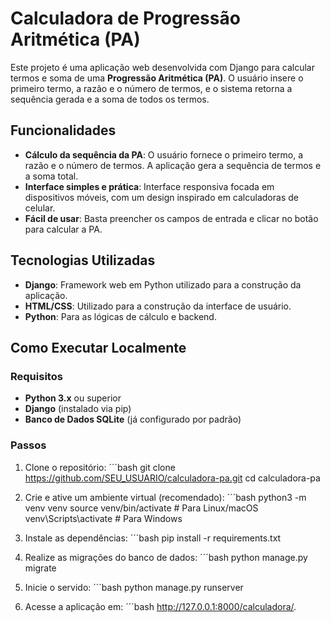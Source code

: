 # Calculadora de Progressão Aritmética (PA)

Este projeto é uma aplicação web desenvolvida com Django para calcular termos e soma de uma **Progressão Aritmética (PA)**. O usuário insere o primeiro termo, a razão e o número de termos, e o sistema retorna a sequência gerada e a soma de todos os termos.

## Funcionalidades

- **Cálculo da sequência da PA**: O usuário fornece o primeiro termo, a razão e o número de termos. A aplicação gera a sequência de termos e a soma total.
- **Interface simples e prática**: Interface responsiva focada em dispositivos móveis, com um design inspirado em calculadoras de celular.
- **Fácil de usar**: Basta preencher os campos de entrada e clicar no botão para calcular a PA.

## Tecnologias Utilizadas

- **Django**: Framework web em Python utilizado para a construção da aplicação.
- **HTML/CSS**: Utilizado para a construção da interface de usuário.
- **Python**: Para as lógicas de cálculo e backend.

## Como Executar Localmente

### Requisitos

- **Python 3.x** ou superior
- **Django** (instalado via pip)
- **Banco de Dados SQLite** (já configurado por padrão)

### Passos

1. Clone o repositório:
   ´´´bash
   git clone https://github.com/SEU_USUARIO/calculadora-pa.git
   cd calculadora-pa

2. Crie e ative um ambiente virtual (recomendado):
  ´´´bash
  python3 -m venv venv
  source venv/bin/activate  # Para Linux/macOS
  venv\Scripts\activate  # Para Windows

3. Instale as dependências:
´´´bash
  pip install -r requirements.txt

4. Realize as migrações do banco de dados:
´´´bash
  python manage.py migrate

5. Inicie o servido:
´´´bash
  python manage.py runserver

6. Acesse a aplicação em:
´´´bash
  http://127.0.0.1:8000/calculadora/.    
